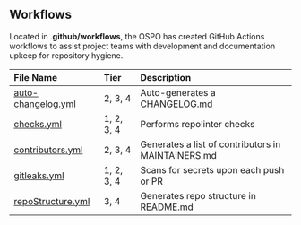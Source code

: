 ## Workflows

Located in .**github/workflows**, the OSPO has created GitHub Actions workflows to assist project teams with development and documentation upkeep for repository hygiene.

| File Name                                                                                                                                                  | Tier       | Description                                        |
| :--------------------------------------------------------------------------------------------------------------------------------------------------------- | :--------- | :------------------------------------------------- |
| [auto-changelog.yml](https://github.com/DSACMS/repo-scaffolder/blob/main/tier3/%7B%7Bcookiecutter.project_slug%7D%7D/.github/workflows/auto-changelog.yml) | 2, 3, 4    | Auto-generates a CHANGELOG.md                      |
| [checks.yml](https://github.com/DSACMS/repo-scaffolder/blob/main/tier3/%7B%7Bcookiecutter.project_slug%7D%7D/.github/workflows/checks.yml)                 | 1, 2, 3, 4 | Performs repolinter checks                         |
| [contributors.yml](https://github.com/DSACMS/repo-scaffolder/blob/main/tier3/%7B%7Bcookiecutter.project_slug%7D%7D/.github/workflows/contributors.yml)     | 2, 3, 4    | Generates a list of contributors in MAINTAINERS.md |
| [gitleaks.yml](https://github.com/DSACMS/repo-scaffolder/blob/main/tier3/%7B%7Bcookiecutter.project_slug%7D%7D/.github/workflows/gitleaks.yml)             | 1, 2, 3, 4 | Scans for secrets upon each push or PR             |
| [repoStructure.yml](https://github.com/DSACMS/repo-scaffolder/blob/main/tier3/%7B%7Bcookiecutter.project_slug%7D%7D/.github/workflows/repoStructure.yml)   | 3, 4       | Generates repo structure in README.md              |
